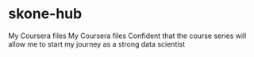 # skone-hub
My Coursera files
My Coursera files Confident that the course series will allow me to start my journey as a strong data scientist
